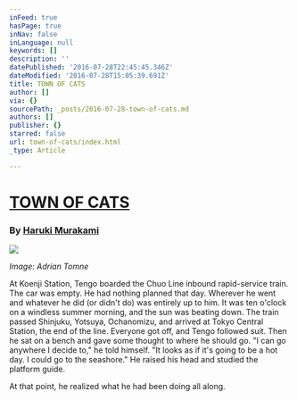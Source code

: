```yaml
---
inFeed: true
hasPage: true
inNav: false
inLanguage: null
keywords: []
description: ''
datePublished: '2016-07-28T22:45:45.346Z'
dateModified: '2016-07-28T15:05:39.691Z'
title: TOWN OF CATS
author: []
via: {}
sourcePath: _posts/2016-07-28-town-of-cats.md
authors: []
publisher: {}
starred: false
url: town-of-cats/index.html
_type: Article

---
```

# [TOWN OF CATS][0]

### By [Haruki Murakami][1]
![](https://the-grid-user-content.s3-us-west-2.amazonaws.com/2b3ebaea-fbf0-4525-984d-ce6f2492c9c7.jpg)

_Image: Adrian Tomne_

At Koenji Station, Tengo boarded the Chuo Line inbound rapid-service train. The car was empty. He had nothing planned that day. Wherever he went and whatever he did (or didn't do) was entirely up to him. It was ten o'clock on a windless summer morning, and the sun was beating down. The train passed Shinjuku, Yotsuya, Ochanomizu, and arrived at Tokyo Central Station, the end of the line. Everyone got off, and Tengo followed suit. Then he sat on a bench and gave some thought to where he should go. "I can go anywhere I decide to," he told himself. "It looks as if it's going to be a hot day. I could go to the seashore." He raised his head and studied the platform guide.

At that point, he realized what he had been doing all along.

[0]: http://www.newyorker.com/magazine/2011/09/05/town-of-cats
[1]: http://www.newyorker.com/contributors/haruki-murakami "Haruki Murakami"